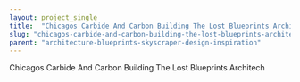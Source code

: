 ```yaml
---
layout: project_single
title:  "Chicagos Carbide And Carbon Building The Lost Blueprints Architech"
slug: "chicagos-carbide-and-carbon-building-the-lost-blueprints-architech"
parent: "architecture-blueprints-skyscraper-design-inspiration"
---
```

Chicagos Carbide And Carbon Building The Lost Blueprints Architech